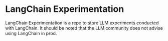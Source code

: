 # LangChain Experimentation
LangChain Experimentation is a repo to store LLM experiments conducted with LangChain.  It should be noted that the LLM community does not advise using LangChain in prod.
